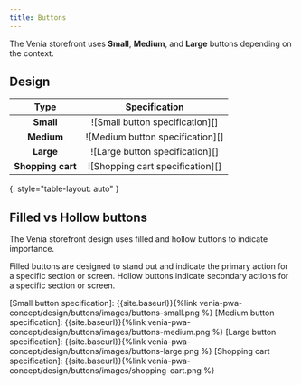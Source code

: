 ```yaml
---
title: Buttons
---
```


The Venia storefront  uses **Small**, **Medium**, and **Large** buttons depending on the context.

## Design

| Type              | Specification                     |
| :-----:           | :-------------------------------: |
| **Small**         | ![Small button specification][]   |
| **Medium**        | ![Medium button specification][]  |
| **Large**         | ![Large button specification][]   |
| **Shopping cart** | ![Shopping cart specification][]  |
{: style="table-layout: auto" }

## Filled vs Hollow buttons

The Venia storefront design uses filled and hollow buttons to indicate importance.

Filled buttons are designed to stand out and indicate the primary action for a specific section or screen.
Hollow buttons indicate secondary actions for a specific section or screen.

[Small button specification]: {{site.baseurl}}{%link venia-pwa-concept/design/buttons/images/buttons-small.png %}
[Medium button specification]: {{site.baseurl}}{%link venia-pwa-concept/design/buttons/images/buttons-medium.png %}
[Large button specification]: {{site.baseurl}}{%link venia-pwa-concept/design/buttons/images/buttons-large.png %}
[Shopping cart specification]: {{site.baseurl}}{%link venia-pwa-concept/design/buttons/images/shopping-cart.png %}
